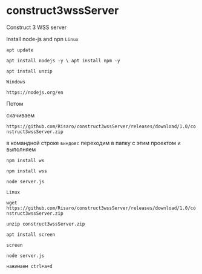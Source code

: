 # construct3wssServer
Construct 3 WSS server

Install node-js and npn
``Linux``

``apt update``

``apt install nodejs -y \ apt install npm -y ``

``apt install unzip``


``Windows``

``https://nodejs.org/en``

Потом 

скачиваем 

``https://github.com/Risaro/construct3wssServer/releases/download/1.0/construct3wssServer.zip``


в командной строке ``виндовс`` переходим в папку с этим проектом и выполняем

``npm install ws``

``npm install wss``

``node server.js``


``Linux``

``wget https://github.com/Risaro/construct3wssServer/releases/download/1.0/construct3wssServer.zip``

``unzip construct3wssServer.zip``

``apt install screen``

``screen``

``node server.js``

``нажимаем ctrl+a+d``



